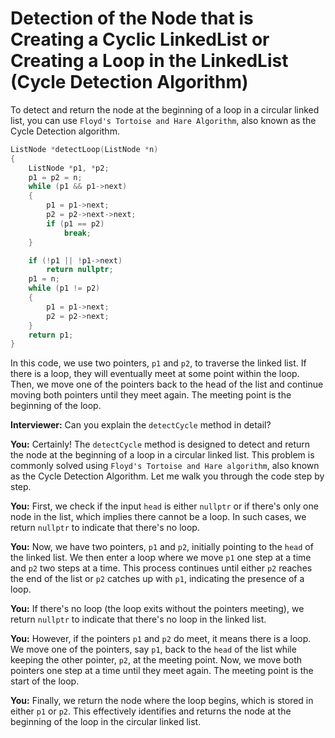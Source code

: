 # Detection of the Node that is Creating a Cyclic LinkedList or Creating a Loop in the LinkedList (Cycle Detection Algorithm)

To detect and return the node at the beginning of a loop in a circular linked list, you can use `Floyd's Tortoise and Hare Algorithm`, also known as the Cycle Detection algorithm.

```cpp
ListNode *detectLoop(ListNode *n)
{
    ListNode *p1, *p2;
    p1 = p2 = n;
    while (p1 && p1->next)
    {
        p1 = p1->next;
        p2 = p2->next->next;
        if (p1 == p2)
            break;
    }

    if (!p1 || !p1->next)
        return nullptr;
    p1 = n;
    while (p1 != p2)
    {
        p1 = p1->next;
        p2 = p2->next;
    }
    return p1;
}
```

In this code, we use two pointers, `p1` and `p2`, to traverse the linked list. If there is a loop, they will eventually meet at some point within the loop. Then, we move one of the pointers back to the head of the list and continue moving both pointers until they meet again. The meeting point is the beginning of the loop.

**Interviewer:** Can you explain the `detectCycle` method in detail?

**You:** Certainly! The `detectCycle` method is designed to detect and return the node at the beginning of a loop in a circular linked list. This problem is commonly solved using `Floyd's Tortoise and Hare algorithm`, also known as the Cycle Detection Algorithm. Let me walk you through the code step by step.

**You:** First, we check if the input `head` is either `nullptr` or if there's only one node in the list, which implies there cannot be a loop. In such cases, we return `nullptr` to indicate that there's no loop.

**You:** Now, we have two pointers, `p1` and `p2`, initially pointing to the `head` of the linked list. We then enter a loop where we move `p1` one step at a time and `p2` two steps at a time. This process continues until either `p2` reaches the end of the list or `p2` catches up with `p1`, indicating the presence of a loop.

**You:** If there's no loop (the loop exits without the pointers meeting), we return `nullptr` to indicate that there's no loop in the linked list.

**You:** However, if the pointers `p1` and `p2` do meet, it means there is a loop. We move one of the pointers, say `p1`, back to the `head` of the list while keeping the other pointer, `p2`, at the meeting point. Now, we move both pointers one step at a time until they meet again. The meeting point is the start of the loop.

**You:** Finally, we return the node where the loop begins, which is stored in either `p1` or `p2`. This effectively identifies and returns the node at the beginning of the loop in the circular linked list.
